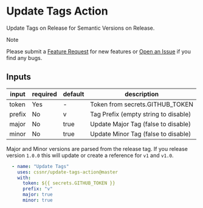 # Update Tags Action

Update Tags on Release for Semantic Versions on Release.

> [!NOTE]   
> Please submit a [Feature Request](https://github.com/cssnr/update-tags-action/discussions/categories/feature-requests)
> for new features or [Open an Issue](https://github.com/cssnr/update-tags-action/issues) if you find any bugs.

## Inputs

| input  | required | default | description                          |
|--------|----------|---------|--------------------------------------|
| token  | Yes      | -       | Token from secrets.GITHUB_TOKEN      |
| prefix | No       | v       | Tag Prefix (empty string to disable) |
| major  | No       | true    | Update Major Tag (false to disable)  |
| minor  | No       | true    | Update Minor Tag (false to disable)  |

Major and Minor versions are parsed from the release tag. If you release version `1.0.0`
this will update or create a reference for `v1` and `v1.0`.

```yaml
  - name: "Update Tags"
    uses: cssnr/update-tags-action@master
    with:
      token: ${{ secrets.GITHUB_TOKEN }}
      prefix: "v"
      major: true
      minor: true
```
